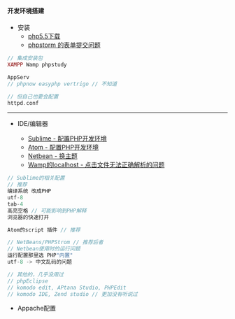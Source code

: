 #### **开发环境搭建**

* 安装
  * [php5.5下载](http://www.pc6.com/softview/SoftView_51016.html)
  * [phpstorm 的表单提交问题](http://blog.csdn.net/muzilinxi90/article/details/52458511)

```php
// 集成安装包
XAMPP Wamp phpstudy

AppServ
// phpnow easyphp vertrigo // 不知道

// 但自己也要会配置
httpd.conf
```

---

* IDE/编辑器

  * [Sublime - 配置PHP开发环境](http://jingyan.baidu.com/article/09ea3ede04ebe9c0aede390d.html?qq-pf-to=pcqq.group)
  * [Atom - 配置PHP开发环境](http://haafiz.me/development/how-to-setup-atom-for-php-development)
  * [Netbean - 换主题](http://netbeansthemes.com/darkcalm/)
  * [Wamp的localhost - 点击文件无法正确解析的问题](https://zhidao.baidu.com/question/625842715884857684.html)

```js
// Sublime的相关配置
// 推荐
编译系统 改成PHP
utf-8 
tab-4 
高亮空格 // 可能影响到PHP解释 
浏览器的快速打开

Atom的script 插件 // 推荐

// NetBeans/PHPStrom // 推荐后者
// Netbean使用时的运行问题
运行配置那里选 PHP"内置"
utf-8 -> 中文乱码的问题

// 其他的，几乎没用过
// phpEclipse
// komodo edit, APtana Studio, PHPEdit
// komodo IDE, Zend studio // 更加没有听说过
```

* Appache配置



